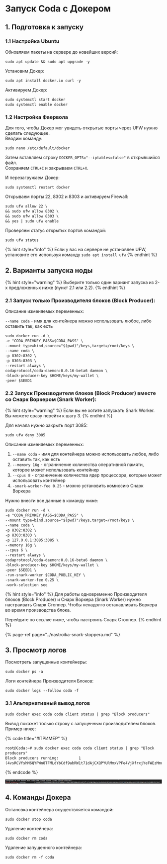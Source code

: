 # Запуск Coda с Докером

## 1. Подготовка к запуску

### 1.1 Настройка Ubuntu

Обновляем пакеты на сервере до новейших версий:

```text
sudo apt update && sudo apt upgrade -y
```

Установим Докер:

```text
sudo apt install docker.io curl -y
```

Активируем Докер:

```text
sudo systemctl start docker
sudo systemctl enable docker
```

### 1.2 Настройка Фаервола

Для того, чтобы Докер мог увидеть открытые порты через UFW нужно сделать следующее.   
Вводим команду: 

```text
sudo nano /etc/default/docker
```

Затем вставляем строку `DOCKER_OPTS="--iptables=false"` в открывшийся файл.  
Сохраняем `CTRL+C` и закрываем `CTRL+X`.  
  
И перезагружаем Докер:

```text
sudo systemctl restart docker
```

Открываем порты 22, 8302 и 8303 и активируем Firewall:

```text
sudo ufw allow 22 \
&& sudo ufw allow 8302 \
&& sudo ufw allow 8303 \
&& yes | sudo ufw enable
```

Проверяем статус открытых портов командой:

```text
sudo ufw status
```

{% hint style="info" %}
Если у вас на сервере не установлен UFW, установите его используя команду `sudo apt install ufw`
{% endhint %}

## 2. Варианты запуска ноды

{% hint style="warning" %}
Выберите только один вариант запуска из 2-х предложенных ниже \(пункт 2.1 или 2.2\).
{% endhint %}

### 2.1 Запуск только Производителя блоков \(Block Producer\):

Описание изменяемых переменных:

`--name coda` - имя для контейнера можно использовать любое, либо оставить так, как есть

```text
sudo docker run -d \
-e "CODA_PRIVKEY_PASS=$CODA_PASS" \
--mount type=bind,source="$(pwd)"/keys,target=/root/keys \
--name coda \
-p 8302:8302 \
-p 8303:8303 \
--restart always \
codaprotocol/coda-daemon:0.0.16-beta6 daemon \
-block-producer-key $HOME/keys/my-wallet \
-peer $SEED1
```

### 2.2 Запуск Производителя блоков \(Block Producer\) вместе со Снарк Воркером \(Snark Worker\):

{% hint style="warning" %}
Если вы не хотите запускать Snark Worker. Вы можете сразу перейти к шагу 3.
{% endhint %}

Для начала нужно закрыть порт 3085:

```text
sudo ufw deny 3085
```

Описание изменяемых переменных:

1. `--name coda` - имя для контейнера можно использовать любое, либо оставить так, как есть
2. `--memory 16g` - ограничение количества оперативной памяти, которое может использовать контейнер
3. `--cpus 8` - ограничение количества ядер процессора, которые может использовать контейнер
4. `-snark-worker-fee 0.25` - можно установить комиссию Снарк Воркера

Нужно внести все данные в команду ниже:

```text
sudo docker run -d \
-e "CODA_PRIVKEY_PASS=$CODA_PASS" \
--mount type=bind,source="$(pwd)"/keys,target=/root/keys \
--name coda \
-p 8302:8302 \
-p 8303:8303 \
-p 127.0.0.1:3085:3085 \
--memory 16g \
--cpus 6 \
--restart always \
codaprotocol/coda-daemon:0.0.16-beta6 daemon \
-block-producer-key $HOME/keys/my-wallet \
-peer $SEED1 \
-run-snark-worker $CODA_PUBLIC_KEY \
-snark-worker-fee 0.25 \
-work-selection seq
```

{% hint style="info" %}
Для работы одновременно Производителя блоков \(Block Producer\) и Снарк Воркера \(Snark Worker\) нужно настраивать Снарк Стоппер. Чтобы ненадолго останавливать Воркера во время производства блока.

Перейдите по ссылке ниже, чтобы настроить Снарк Стоппер.
{% endhint %}

{% page-ref page="../nastroika-snark-stoppera.md" %}

## 3. Просмотр логов

Посмотреть запущенные контейнеры:

```text
sudo docker ps -a
```

Логи контейнера Производителя Блоков:

```text
sudo docker logs --follow coda -f
```

### 3.1 Альтернативный вывод логов

```text
sudo docker exec coda coda client status | grep "Block producers"
```

Вывод покажет только строку с запущенным производителем блоков. Пример ниже:

{% code title="\#ПРИМЕР" %}
```text
root@Coda:~# sudo docker exec coda coda client status | grep "Block producers"
Block producers running:         1 (4vsRCVfshM6QYPWn8TFMLdYbCdf9abRW1t71dAjCXQPYURMmxVPFe4VjXfrxjYeFWEzMmqTpc8suhsRvA51NjvRe6rmWv9eerUjRJFjdRTWcoBdyuyDnGC3GbtKdWhv5b9CajERMD7PHj3z4)
```
{% endcode %}

![](../../.gitbook/assets/image.png)

## 4. Команды Докера

Остановка контейнера осуществляется командой:

```text
sudo docker stop coda
```

Удаление контейнера:

```text
sudo docker rm coda
```

Удаление запущенного контейнера:

```text
sudo docker rm -f coda
```

